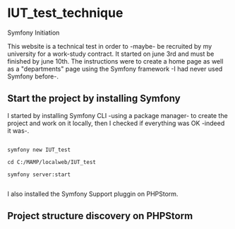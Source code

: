 # IUT_test_technique
Symfony Initiation

This website is a technical test in order to -maybe- be recruited by my university for a work-study contract.
It started on june 3rd and must be finished by june 10th.
The instructions were to create a home page as well as a "departments" page using the Symfony framework -I had never used Symfony before-.

<h2>Start the project by installing Symfony</h2>

I started by installing Symfony CLI -using a package manager- to create the project and work on it locally, then I checked if everything was OK -indeed it was-. 

<code>
symfony new IUT_test  <br>
cd C:/MAMP/localweb/IUT_test <br>
symfony server:start <br>
</code>

I also installed the Symfony Support pluggin on PHPStorm.

<h2>Project structure discovery on PHPStorm</h2>








